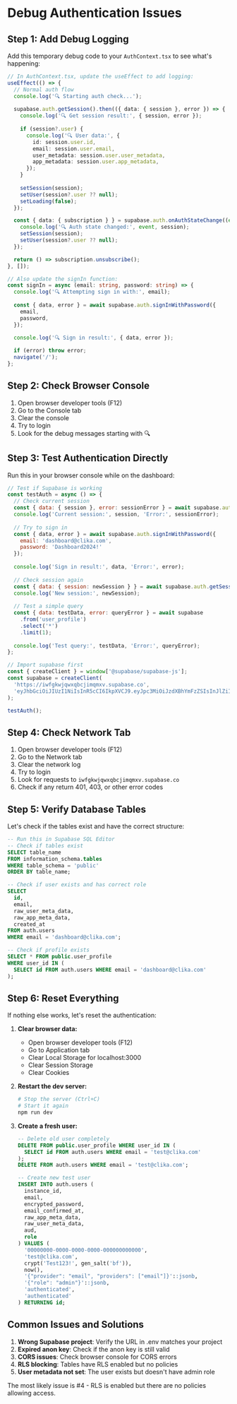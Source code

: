 # Debug Authentication Issues

## Step 1: Add Debug Logging

Add this temporary debug code to your `AuthContext.tsx` to see what's happening:

```typescript
// In AuthContext.tsx, update the useEffect to add logging:
useEffect(() => {
  // Normal auth flow
  console.log('🔍 Starting auth check...');
  
  supabase.auth.getSession().then(({ data: { session }, error }) => {
    console.log('🔍 Get session result:', { session, error });
    
    if (session?.user) {
      console.log('🔍 User data:', {
        id: session.user.id,
        email: session.user.email,
        user_metadata: session.user.user_metadata,
        app_metadata: session.user.app_metadata,
      });
    }
    
    setSession(session);
    setUser(session?.user ?? null);
    setLoading(false);
  });

  const { data: { subscription } } = supabase.auth.onAuthStateChange((event, session) => {
    console.log('🔍 Auth state changed:', event, session);
    setSession(session);
    setUser(session?.user ?? null);
  });

  return () => subscription.unsubscribe();
}, []);

// Also update the signIn function:
const signIn = async (email: string, password: string) => {
  console.log('🔍 Attempting sign in with:', email);
  
  const { data, error } = await supabase.auth.signInWithPassword({
    email,
    password,
  });

  console.log('🔍 Sign in result:', { data, error });
  
  if (error) throw error;
  navigate('/');
};
```

## Step 2: Check Browser Console

1. Open browser developer tools (F12)
2. Go to the Console tab
3. Clear the console
4. Try to login
5. Look for the debug messages starting with 🔍

## Step 3: Test Authentication Directly

Run this in your browser console while on the dashboard:

```javascript
// Test if Supabase is working
const testAuth = async () => {
  // Check current session
  const { data: { session }, error: sessionError } = await supabase.auth.getSession();
  console.log('Current session:', session, 'Error:', sessionError);
  
  // Try to sign in
  const { data, error } = await supabase.auth.signInWithPassword({
    email: 'dashboard@clika.com',
    password: 'Dashboard2024!'
  });
  
  console.log('Sign in result:', data, 'Error:', error);
  
  // Check session again
  const { data: { session: newSession } } = await supabase.auth.getSession();
  console.log('New session:', newSession);
  
  // Test a simple query
  const { data: testData, error: queryError } = await supabase
    .from('user_profile')
    .select('*')
    .limit(1);
    
  console.log('Test query:', testData, 'Error:', queryError);
};

// Import supabase first
const { createClient } = window['@supabase/supabase-js'];
const supabase = createClient(
  'https://iwfgkwjqwxqbcjimqmxv.supabase.co',
  'eyJhbGciOiJIUzI1NiIsInR5cCI6IkpXVCJ9.eyJpc3MiOiJzdXBhYmFzZSIsInJlZiI6Iml3Zmdrb2pxd3hxYmNqaW1xbXh2Iiwicm9sZSI6ImFub24iLCJpYXQiOjE3MzU5MjQ4MDEsImV4cCI6MjA1MTUwMDgwMX0.zzCdMilENJd5HKMz7rJqmiJkJBvzYnP72iOCDqcG7Sc'
);

testAuth();
```

## Step 4: Check Network Tab

1. Open browser developer tools (F12)
2. Go to the Network tab
3. Clear the network log
4. Try to login
5. Look for requests to `iwfgkwjqwxqbcjimqmxv.supabase.co`
6. Check if any return 401, 403, or other error codes

## Step 5: Verify Database Tables

Let's check if the tables exist and have the correct structure:

```sql
-- Run this in Supabase SQL Editor
-- Check if tables exist
SELECT table_name 
FROM information_schema.tables 
WHERE table_schema = 'public' 
ORDER BY table_name;

-- Check if user exists and has correct role
SELECT 
  id,
  email,
  raw_user_meta_data,
  raw_app_meta_data,
  created_at
FROM auth.users 
WHERE email = 'dashboard@clika.com';

-- Check if profile exists
SELECT * FROM public.user_profile 
WHERE user_id IN (
  SELECT id FROM auth.users WHERE email = 'dashboard@clika.com'
);
```

## Step 6: Reset Everything

If nothing else works, let's reset the authentication:

1. **Clear browser data:**
   - Open browser developer tools (F12)
   - Go to Application tab
   - Clear Local Storage for localhost:3000
   - Clear Session Storage
   - Clear Cookies

2. **Restart the dev server:**
   ```bash
   # Stop the server (Ctrl+C)
   # Start it again
   npm run dev
   ```

3. **Create a fresh user:**
   ```sql
   -- Delete old user completely
   DELETE FROM public.user_profile WHERE user_id IN (
     SELECT id FROM auth.users WHERE email = 'test@clika.com'
   );
   DELETE FROM auth.users WHERE email = 'test@clika.com';

   -- Create new test user
   INSERT INTO auth.users (
     instance_id,
     email,
     encrypted_password,
     email_confirmed_at,
     raw_app_meta_data,
     raw_user_meta_data,
     aud,
     role
   ) VALUES (
     '00000000-0000-0000-0000-000000000000',
     'test@clika.com',
     crypt('Test123!', gen_salt('bf')),
     now(),
     '{"provider": "email", "providers": ["email"]}'::jsonb,
     '{"role": "admin"}'::jsonb,
     'authenticated',
     'authenticated'
   ) RETURNING id;
   ```

## Common Issues and Solutions

1. **Wrong Supabase project**: Verify the URL in .env matches your project
2. **Expired anon key**: Check if the anon key is still valid
3. **CORS issues**: Check browser console for CORS errors
4. **RLS blocking**: Tables have RLS enabled but no policies
5. **User metadata not set**: The user exists but doesn't have admin role

The most likely issue is #4 - RLS is enabled but there are no policies allowing access.